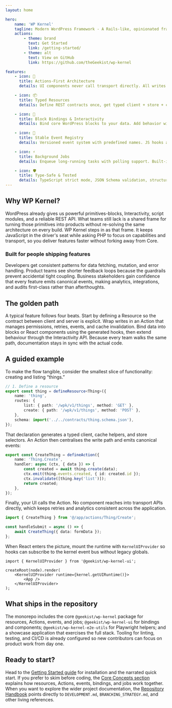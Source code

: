 ```yaml
---
layout: home

hero:
    name: 'WP Kernel'
    tagline: Modern WordPress Framework - A Rails-like, opinionated framework for building WordPress products where JavaScript is the source of truth
    actions:
        - theme: brand
          text: Get Started
          link: /getting-started/
        - theme: alt
          text: View on GitHub
          link: https://github.com/theGeekist/wp-kernel

features:
    - icon: 🎯
      title: Actions-First Architecture
      details: UI components never call transport directly. All writes route through Actions that orchestrate writes, emit events, invalidate caches, and queue jobs.

    - icon: 📦
      title: Typed Resources
      details: Define REST contracts once, get typed client + store + cache keys + events. One definition for your entire data layer.

    - icon: 🔌
      title: Block Bindings & Interactivity
      details: Bind core WordPress blocks to your data. Add behavior with the Interactivity API. No custom blocks needed for most use cases.

    - icon: 🎪
      title: Stable Event Registry
      details: Versioned event system with predefined names. JS hooks are authoritative, PHP bridge mirrors selected events only. No ad-hoc strings.

    - icon: ⚡
      title: Background Jobs
      details: Enqueue long-running tasks with polling support. Built-in status tracking and automatic retries with exponential backoff.

    - icon: 🛡️
      title: Type-Safe & Tested
      details: TypeScript strict mode, JSON Schema validation, structured error handling (KernelError), and comprehensive E2E tests.
---
```


## Why WP Kernel?

WordPress already gives us powerful primitives-blocks, Interactivity, script modules, and a reliable REST API. What teams still lack is a shared frame for turning those primitives into products without re-solving the same architecture on every build. WP Kernel steps in as that frame. It keeps JavaScript in the driver's seat while asking PHP to focus on capabilities and transport, so you deliver features faster without forking away from Core.

### Built for people shipping features

Developers get consistent patterns for data fetching, mutation, and error handling. Product teams see shorter feedback loops because the guardrails prevent accidental tight coupling. Business stakeholders gain confidence that every feature emits canonical events, making analytics, integrations, and audits first-class rather than afterthoughts.

## The golden path

A typical feature follows four beats. Start by defining a Resource so the contract between client and server is explicit. Wrap writes in an Action that manages permissions, retries, events, and cache invalidation. Bind data into blocks or React components using the generated hooks, then extend behaviour through the Interactivity API. Because every team walks the same path, documentation stays in sync with the actual code.

## A guided example

To make the flow tangible, consider the smallest slice of functionality: creating and listing “things.”

```typescript
// 1. Define a resource
export const thing = defineResource<Thing>({
	name: 'thing',
	routes: {
		list: { path: '/wpk/v1/things', method: 'GET' },
		create: { path: '/wpk/v1/things', method: 'POST' },
	},
	schema: import('../../contracts/thing.schema.json'),
});
```

That declaration generates a typed client, cache helpers, and store selectors. An Action then centralises the write path and emits canonical events:

```typescript
export const CreateThing = defineAction({
	name: 'Thing.Create',
	handler: async (ctx, { data }) => {
		const created = await thing.create(data);
		ctx.emit(thing.events.created, { id: created.id });
		ctx.invalidate([thing.key('list')]);
		return created;
	},
});
```

Finally, your UI calls the Action. No component reaches into transport APIs directly, which keeps retries and analytics consistent across the application.

```typescript
import { CreateThing } from '@/app/actions/Thing/Create';

const handleSubmit = async () => {
	await CreateThing({ data: formData });
};
```

When React enters the picture, mount the runtime with `KernelUIProvider` so hooks can subscribe to the kernel event bus without legacy globals.

```tsx
import { KernelUIProvider } from '@geekist/wp-kernel-ui';

createRoot(node).render(
	<KernelUIProvider runtime={kernel.getUIRuntime()}>
		<App />
	</KernelUIProvider>
);
```

## What ships in the repository

The monorepo includes the core `@geekist/wp-kernel` package for resources, Actions, events, and jobs; `@geekist/wp-kernel-ui` for bindings and components; `@geekist/wp-kernel-e2e-utils` for Playwright helpers; and a showcase application that exercises the full stack. Tooling for linting, testing, and CI/CD is already configured so new contributors can focus on product work from day one.

## Ready to start?

Head to the [Getting Started guide](/getting-started/) for installation and the narrated quick start. If you prefer to skim before coding, the [Core Concepts section](/guide/) explains how resources, Actions, events, bindings, and jobs work together. When you want to explore the wider project documentation, the [Repository Handbook](/guide/repository-handbook) points directly to `DEVELOPMENT.md`, `BRANCHING_STRATEGY.md`, and other living references.
